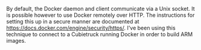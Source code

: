 By default, the Docker daemon and client communicate via a Unix socket. It is possible however to use Docker remotely over HTTP. The instructions for setting this up in a secure manner are documented at <https://docs.docker.com/engine/security/https/>. I've been using this technique to connect to a Cubietruck running Docker in order to build ARM images.
